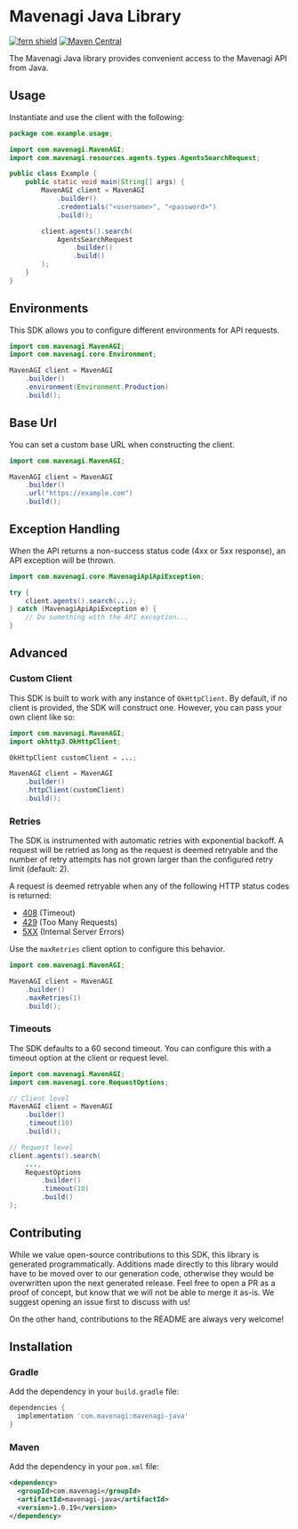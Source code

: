 # Mavenagi Java Library

[![fern shield](https://img.shields.io/badge/%F0%9F%8C%BF-Built%20with%20Fern-brightgreen)](https://buildwithfern.com?utm_source=github&utm_medium=github&utm_campaign=readme&utm_source=https%3A%2F%2Fgithub.com%2Fmavenagi%2Fmavenagi-java)
[![Maven Central](https://img.shields.io/maven-central/v/com.mavenagi/mavenagi-java)](https://central.sonatype.com/artifact/com.mavenagi/mavenagi-java)

The Mavenagi Java library provides convenient access to the Mavenagi API from Java.

## Usage

Instantiate and use the client with the following:

```java
package com.example.usage;

import com.mavenagi.MavenAGI;
import com.mavenagi.resources.agents.types.AgentsSearchRequest;

public class Example {
    public static void main(String[] args) {
        MavenAGI client = MavenAGI
            .builder()
            .credentials("<username>", "<password>")
            .build();

        client.agents().search(
            AgentsSearchRequest
                .builder()
                .build()
        );
    }
}
```

## Environments

This SDK allows you to configure different environments for API requests.

```java
import com.mavenagi.MavenAGI;
import com.mavenagi.core.Environment;

MavenAGI client = MavenAGI
    .builder()
    .environment(Environment.Production)
    .build();
```

## Base Url

You can set a custom base URL when constructing the client.

```java
import com.mavenagi.MavenAGI;

MavenAGI client = MavenAGI
    .builder()
    .url("https://example.com")
    .build();
```

## Exception Handling

When the API returns a non-success status code (4xx or 5xx response), an API exception will be thrown.

```java
import com.mavenagi.core.MavenagiApiApiException;

try {
    client.agents().search(...);
} catch (MavenagiApiApiException e) {
    // Do something with the API exception...
}
```

## Advanced

### Custom Client

This SDK is built to work with any instance of `OkHttpClient`. By default, if no client is provided, the SDK will construct one. 
However, you can pass your own client like so:

```java
import com.mavenagi.MavenAGI;
import okhttp3.OkHttpClient;

OkHttpClient customClient = ...;

MavenAGI client = MavenAGI
    .builder()
    .httpClient(customClient)
    .build();
```

### Retries

The SDK is instrumented with automatic retries with exponential backoff. A request will be retried as long
as the request is deemed retryable and the number of retry attempts has not grown larger than the configured
retry limit (default: 2).

A request is deemed retryable when any of the following HTTP status codes is returned:

- [408](https://developer.mozilla.org/en-US/docs/Web/HTTP/Status/408) (Timeout)
- [429](https://developer.mozilla.org/en-US/docs/Web/HTTP/Status/429) (Too Many Requests)
- [5XX](https://developer.mozilla.org/en-US/docs/Web/HTTP/Status/500) (Internal Server Errors)

Use the `maxRetries` client option to configure this behavior.

```java
import com.mavenagi.MavenAGI;

MavenAGI client = MavenAGI
    .builder()
    .maxRetries(1)
    .build();
```

### Timeouts

The SDK defaults to a 60 second timeout. You can configure this with a timeout option at the client or request level.

```java
import com.mavenagi.MavenAGI;
import com.mavenagi.core.RequestOptions;

// Client level
MavenAGI client = MavenAGI
    .builder()
    .timeout(10)
    .build();

// Request level
client.agents().search(
    ...,
    RequestOptions
        .builder()
        .timeout(10)
        .build()
);
```

## Contributing

While we value open-source contributions to this SDK, this library is generated programmatically.
Additions made directly to this library would have to be moved over to our generation code,
otherwise they would be overwritten upon the next generated release. Feel free to open a PR as
a proof of concept, but know that we will not be able to merge it as-is. We suggest opening
an issue first to discuss with us!

On the other hand, contributions to the README are always very welcome!
## Installation

### Gradle

Add the dependency in your `build.gradle` file:

```groovy
dependencies {
  implementation 'com.mavenagi:mavenagi-java'
}
```

### Maven

Add the dependency in your `pom.xml` file:

```xml
<dependency>
  <groupId>com.mavenagi</groupId>
  <artifactId>mavenagi-java</artifactId>
  <version>1.0.19</version>
</dependency>
```
